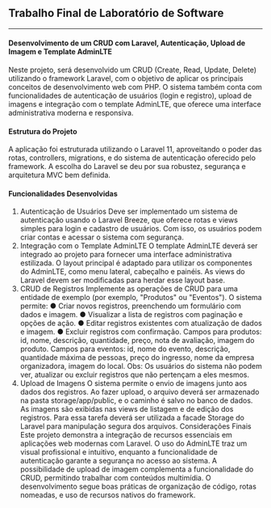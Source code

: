 <h2>Trabalho Final de Laboratório de Software </h2>

<hr>

<h4>Desenvolvimento de um CRUD com Laravel, Autenticação, Upload
de Imagem e Template AdminLTE</h4>

<p>Neste projeto, será desenvolvido um CRUD (Create, Read, Update, Delete) utilizando o
framework Laravel, com o objetivo de aplicar os principais conceitos de desenvolvimento
web com PHP. O sistema também conta com funcionalidades de autenticação de usuários
(login e registro), upload de imagens e integração com o template AdminLTE, que oferece
uma interface administrativa moderna e responsiva.</p>

<h4>Estrutura do Projeto</h4>

<p>A aplicação foi estruturada utilizando o Laravel 11, aproveitando o poder das rotas,
controllers, migrations, e do sistema de autenticação oferecido pelo framework. A escolha
do Laravel se deu por sua robustez, segurança e arquitetura MVC bem definida.</p>

<h4>Funcionalidades Desenvolvidas</h4>

1. Autenticação de Usuários
Deve ser implementado um sistema de autenticação usando o Laravel Breeze, que oferece
rotas e views simples para login e cadastro de usuários. Com isso, os usuários podem criar
contas e acessar o sistema com segurança.
2. Integração com o Template AdminLTE
O template AdminLTE deverá ser integrado ao projeto para fornecer uma interface
administrativa estilizada. O layout principal é adaptado para utilizar os componentes do
AdminLTE, como menu lateral, cabeçalho e painéis. As views do Laravel devem ser
modificadas para herdar esse layout base.
3. CRUD de Registros
Implemente as operações de CRUD para uma entidade de exemplo (por exemplo,
"Produtos" ou "Eventos"). O sistema permite:
● Criar novos registros, preenchendo um formulário com dados e imagem.
● Visualizar a lista de registros com paginação e opções de ação.
● Editar registros existentes com atualização de dados e imagem.
● Excluir registros com confirmação.
Campos para produtos: id, nome, descrição, quantidade, preço, nota de avaliação,
imagem do produto.
Campos para eventos: id, nome do evento, descrição, quantidade máxima de
pessoas, preço do ingresso, nome da empresa organizadora, imagem do local.
Obs: Os usuários do sistema não podem ver, atualizar ou excluir registros que não
pertençam a eles mesmos.
4. Upload de Imagens
O sistema permite o envio de imagens junto aos dados dos registros. Ao fazer upload, o
arquivo deverá ser armazenado na pasta storage/app/public, e o caminho é salvo no
banco de dados. As imagens são exibidas nas views de listagem e de edição dos registros.
Para essa tarefa deverá ser utilizada a facade Storage do Laravel para manipulação
segura dos arquivos.
Considerações Finais
Este projeto demonstra a integração de recursos essenciais em aplicações web modernas
com Laravel. O uso do AdminLTE traz um visual profissional e intuitivo, enquanto a
funcionalidade de autenticação garante a segurança no acesso ao sistema. A possibilidade
de upload de imagem complementa a funcionalidade do CRUD, permitindo trabalhar com
conteúdos multimídia. O desenvolvimento segue boas práticas de organização de código,
rotas nomeadas, e uso de recursos nativos do framework.
